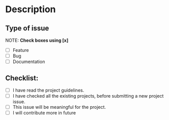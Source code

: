 # Description

<!-- Tell us more about the issue.-->

## Type of issue
NOTE: **Check boxes using [x]**

- [ ] Feature
- [ ] Bug
- [ ] Documentation

## Checklist:

- [ ] I have read the project guidelines.
- [ ] I have checked all the existing projects, before submitting a new project issue.
- [ ] This issue will be meaningful for the project.
- [ ] I will contribute more in future
